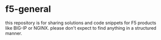 # f5-general

this repository is for sharing solutions and code snippets for F5 products like BIG-IP or NGINX.
please don't expect to find anything in a structured manner.